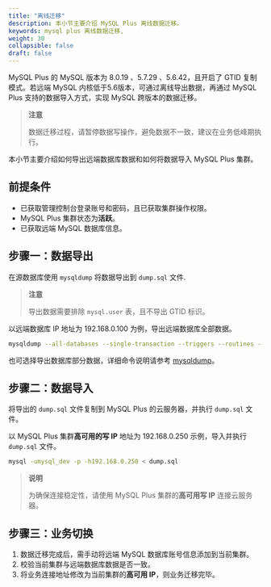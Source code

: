 ```yaml
---
title: "离线迁移"
description: 本小节主要介绍 MySQL Plus 离线数据迁移。 
keywords: mysql plus 离线数据迁移,
weight: 30
collapsible: false
draft: false
---
```


MySQL Plus 的 MySQL 版本为 8.0.19 、5.7.29 、5.6.42，且开启了 GTID 复制模式。若远端 MySQL 内核低于5.6版本，可通过离线导出数据，再通过 MySQL Plus 支持的数据导入方式，实现 MySQL 跨版本的数据迁移。

> **注意**
> 
> 数据迁移过程，请暂停数据写操作，避免数据不一致，建议在业务低峰期执行。

本小节主要介绍如何导出远端数据库数据和如何将数据导入 MySQL Plus 集群。

## 前提条件

- 已获取管理控制台登录账号和密码，且已获取集群操作权限。
- MySQL Plus 集群状态为**活跃**。
- 已获取远端 MySQL 数据库信息。

## 步骤一：数据导出

在源数据库使用 `mysqldump` 将数据导出到 `dump.sql` 文件.

> **注意**
> 
> 导出数据需要排除 ``mysql.user`` 表，且不导出 GTID 标识。

以远端数据库 IP 地址为 192.168.0.100 为例，导出远端数据库全部数据。

```bash
mysqldump --all-databases --single-transaction --triggers --routines --events  --host=192.168.0.100 --port=3306 --user=mysql_dev -p --ignore-table=mysql.user --ignore-table=mysql.db --ignore-table=mysql.tables_priv --set-gtid-purged=OFF > dump.sql
```

也可选择导出数据库部分数据，详细命令说明请参考 [mysqldump](https://dev.mysql.com/doc/refman/5.7/en/mysqldump.html)。

## 步骤二：数据导入

将导出的 `dump.sql` 文件复制到 MySQL Plus 的云服务器，并执行 `dump.sql` 文件。

以 MySQL Plus 集群**高可用的写 IP** 地址为 192.168.0.250 示例，导入并执行`dump.sql` 文件。

```bash
mysql -umysql_dev -p -h192.168.0.250 < dump.sql
```

 > **说明**
 > 
 > 为确保连接稳定性，请使用 MySQL Plus 集群的**高可用写 IP** 连接云服务器。

## 步骤三：业务切换

1. 数据迁移完成后，需手动将远端 MySQL 数据库账号信息添加到当前集群。
2. 校验当前集群与远端数据库数据是否一致。
3. 将业务连接地址修改为当前集群的**高可用 IP**，则业务迁移完毕。
